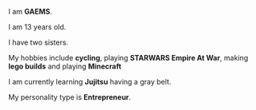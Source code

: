 I am **GAEMS**.

I am 13 years old.

I have two sisters.

My hobbies include **cycling**, playing **STARWARS Empire At War**, making **lego builds** and playing **Minecraft**

I am currently learning **Jujitsu** having a gray belt.

My personality type is **Entrepreneur**.

<!---
- 👋 Hi, I’m @GAEMS
- 👀 I’m interested in ...
- 🌱 I’m currently learning ...
- 💞️ I’m looking to collaborate on ...
- 📫 How to reach me ...
--->
<!---
GAEMS/GAEMS is a ✨ special ✨ repository because its `README.md` (this file) appears on your GitHub profile.
You can click the Preview link to take a look at your changes.
--->
